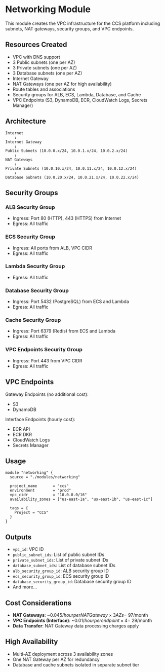 # Networking Module

This module creates the VPC infrastructure for the CCS platform including subnets, NAT gateways, security groups, and VPC endpoints.

## Resources Created

- VPC with DNS support
- 3 Public subnets (one per AZ)
- 3 Private subnets (one per AZ)
- 3 Database subnets (one per AZ)
- Internet Gateway
- NAT Gateways (one per AZ for high availability)
- Route tables and associations
- Security groups for ALB, ECS, Lambda, Database, and Cache
- VPC Endpoints (S3, DynamoDB, ECR, CloudWatch Logs, Secrets Manager)

## Architecture

```
Internet
    ↓
Internet Gateway
    ↓
Public Subnets (10.0.0.x/24, 10.0.1.x/24, 10.0.2.x/24)
    ↓
NAT Gateways
    ↓
Private Subnets (10.0.10.x/24, 10.0.11.x/24, 10.0.12.x/24)
    ↓
Database Subnets (10.0.20.x/24, 10.0.21.x/24, 10.0.22.x/24)
```

## Security Groups

### ALB Security Group
- Ingress: Port 80 (HTTP), 443 (HTTPS) from Internet
- Egress: All traffic

### ECS Security Group
- Ingress: All ports from ALB, VPC CIDR
- Egress: All traffic

### Lambda Security Group
- Egress: All traffic

### Database Security Group
- Ingress: Port 5432 (PostgreSQL) from ECS and Lambda
- Egress: All traffic

### Cache Security Group
- Ingress: Port 6379 (Redis) from ECS and Lambda
- Egress: All traffic

### VPC Endpoints Security Group
- Ingress: Port 443 from VPC CIDR
- Egress: All traffic

## VPC Endpoints

Gateway Endpoints (no additional cost):
- S3
- DynamoDB

Interface Endpoints (hourly cost):
- ECR API
- ECR DKR
- CloudWatch Logs
- Secrets Manager

## Usage

```hcl
module "networking" {
  source = "./modules/networking"

  project_name       = "ccs"
  environment        = "prod"
  vpc_cidr           = "10.0.0.0/16"
  availability_zones = ["us-east-1a", "us-east-1b", "us-east-1c"]

  tags = {
    Project = "CCS"
  }
}
```

## Outputs

- `vpc_id`: VPC ID
- `public_subnet_ids`: List of public subnet IDs
- `private_subnet_ids`: List of private subnet IDs
- `database_subnet_ids`: List of database subnet IDs
- `alb_security_group_id`: ALB security group ID
- `ecs_security_group_id`: ECS security group ID
- `database_security_group_id`: Database security group ID
- And more...

## Cost Considerations

- **NAT Gateways**: ~$0.045/hour per NAT Gateway × 3 AZs = ~$97/month
- **VPC Endpoints (Interface)**: ~$0.01/hour per endpoint × 4 = ~$29/month
- **Data Transfer**: NAT Gateway data processing charges apply

## High Availability

- Multi-AZ deployment across 3 availability zones
- One NAT Gateway per AZ for redundancy
- Database and cache subnets isolated in separate subnet tier

